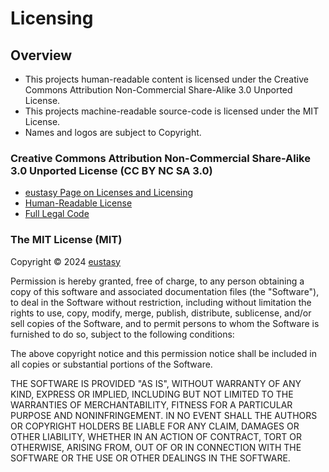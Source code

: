 Licensing
=========

## Overview
- This projects human-readable content is licensed under the Creative Commons Attribution Non-Commercial Share-Alike 3.0 Unported License.
- This projects machine-readable source-code is licensed under the MIT License.
- Names and logos are subject to Copyright.


### Creative Commons Attribution Non-Commercial Share-Alike 3.0 Unported License (CC BY NC SA 3.0)
- [eustasy Page on Licenses and Licensing](http://eustasy.org/licenses)
- [Human-Readable License](http://creativecommons.org/licenses/by-nc-sa/3.0/)
- [Full Legal Code](http://creativecommons.org/licenses/by-nc-sa/3.0/legalcode)


### The MIT License (MIT)

Copyright &copy; 2024 [eustasy](https://eustasy.org)

Permission is hereby granted, free of charge, to any person obtaining a copy
of this software and associated documentation files (the "Software"), to deal
in the Software without restriction, including without limitation the rights
to use, copy, modify, merge, publish, distribute, sublicense, and/or sell
copies of the Software, and to permit persons to whom the Software is
furnished to do so, subject to the following conditions:

The above copyright notice and this permission notice shall be included in all
copies or substantial portions of the Software.

THE SOFTWARE IS PROVIDED "AS IS", WITHOUT WARRANTY OF ANY KIND, EXPRESS OR
IMPLIED, INCLUDING BUT NOT LIMITED TO THE WARRANTIES OF MERCHANTABILITY,
FITNESS FOR A PARTICULAR PURPOSE AND NONINFRINGEMENT. IN NO EVENT SHALL THE
AUTHORS OR COPYRIGHT HOLDERS BE LIABLE FOR ANY CLAIM, DAMAGES OR OTHER
LIABILITY, WHETHER IN AN ACTION OF CONTRACT, TORT OR OTHERWISE, ARISING FROM,
OUT OF OR IN CONNECTION WITH THE SOFTWARE OR THE USE OR OTHER DEALINGS IN THE
SOFTWARE.
